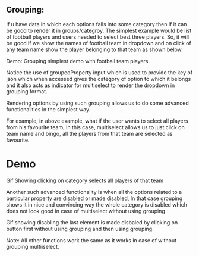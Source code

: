 ## Grouping:

If u have data in which each options falls into some category then if it can be good to render it in groups/categroy. The simplest example would be list of football players and users needed to select best three players. So, it will be good if we show the names of football team in dropdown and on click of any team name show the player belonging to that team as shown below.

Demo: Grouping simplest demo with football team players.

Notice the use of groupedProperty input which is used to provide the key of json which when accessed gives the category of option to which it belongs and it also acts as indicator for multiselect to render the dropdown in grouping format.

Rendering options by using such grouping allows us to do some advanced functionalities in the simplest way.

For example, in above example, what if the user wants to select all players from his favourite team, In this case, multiselect allows us to just click on team name and bingo, all the players from that team are selected as favourite.

# Demo

<ms-grouping></ms-grouping>

<code-tabs>
  <code-pane title="app/grouping.component.ts" path="grouping/src/app/grouping.component.ts"></code-pane>
  <code-pane title="app/grouping.component.html" path="grouping/src/app/grouping.component.html"></code-pane>
</code-tabs>

Gif Showing clicking on category selects all players of that team

Another such advanced functionality is when all the options related to a particular property are disabled or made disabled, In that case grouping shows it in nice and convincing way the whole category is disabled which does not look good in case of multiselect without using grouping

Gif showing disabling the last element is made disbaled by clicking on button first without using grouping and then using grouping.

Note: All other functions work the same as it works in case of without grouping multiiselect.
